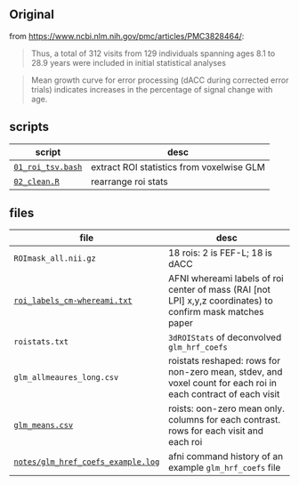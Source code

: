 ## Original

 from https://www.ncbi.nlm.nih.gov/pmc/articles/PMC3828464/: 

> Thus, a total of 312 visits from 129 individuals spanning ages 8.1 to 28.9 years were included in initial statistical analyses


> Mean growth curve for error processing (dACC during corrected error trials) indicates increases in the percentage of signal change with age.

## scripts 
|script|desc|
|--|--|
| [`01_roi_tsv.bash`](01_roi_tsv.bash) | extract ROI statistics from voxelwise GLM |
| [`02_clean.R`](02_clean.R)      | rearrange roi stats |

## files

|file|desc|
|--|--|
| `ROImask_all.nii.gz` | 18 rois: 2 is FEF-L; 18 is dACC |
| [`roi_labels_cm-whereami.txt`](`roi_labels_cm-whereami.txt`) | AFNI whereami labels of roi center of mass (RAI [not LPI] x,y,z coordinates) to confirm mask matches paper|
| `roistats.txt` | `3dROIStats` of deconvolved `glm_hrf_coefs` |
| `glm_allmeaures_long.csv` | roistats reshaped: rows for non-zero mean, stdev, and voxel count for each roi in each contract of each visit |
| [`glm_means.csv`](glm_means.csv) | roists: oon-zero mean only. columns for each contrast. rows for each visit and each roi |
| [`notes/glm_href_coefs_example.log`](`notes/glm_href_coefs_example.log`)| afni command history of an example `glm_hrf_coefs` file |
